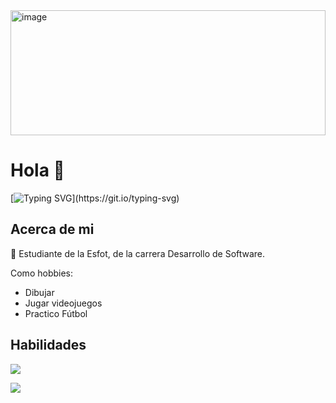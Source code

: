 
<img width="100%" height="200px" alt="image" src="https://capsule-render.vercel.app/api?type=waving&height=200&text=Jhon%20Torres&fontAlign=50&fontAlignY=40&color=gradient&desc=ReadMe!">

# Hola 👋

[![Typing SVG](https://readme-typing-svg.demolab.com?font=Josefin+Slab&size=28&pause=1000&color=FFFFFF&background=0D1117&center=true&vCenter=true&width=1000%&lines=Hola+mi+nombre+es+Jhon+Torres.;Actualmente%2Cestoy+estudiando+en+la+universidad+EPN+de+Quito%2C+Ecuador.)](https://git.io/typing-svg)

## Acerca de mi
 📓 Estudiante de la Esfot, de la carrera Desarrollo de Software.
 
 Como hobbies:
  - Dibujar 
  - Jugar videojuegos 
  - Practico Fútbol
  
## Habilidades
![](http://github-profile-summary-cards.vercel.app/api/cards/repos-per-language?username=jhon-torres&theme=nord_dark)

![](http://github-profile-summary-cards.vercel.app/api/cards/profile-details?username=jhon-torres&theme=nord_dark)

